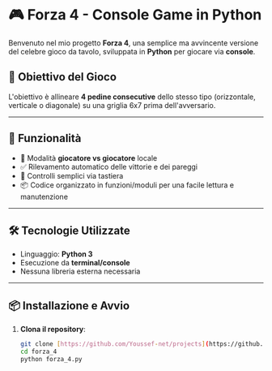 # 🎮 Forza 4 - Console Game in Python

Benvenuto nel mio progetto **Forza 4**, una semplice ma avvincente versione del celebre gioco da tavolo, sviluppata in **Python** per giocare via **console**.

## 🧠 Obiettivo del Gioco

L'obiettivo è allineare **4 pedine consecutive** dello stesso tipo (orizzontale, verticale o diagonale) su una griglia 6x7 prima dell'avversario.

---

## 🚀 Funzionalità

- 🎲 Modalità **giocatore vs giocatore** locale
- ✅ Rilevamento automatico delle vittorie e dei pareggi
- 🔄 Controlli semplici via tastiera
- 📦 Codice organizzato in funzioni/moduli per una facile lettura e manutenzione

---

## 🛠️ Tecnologie Utilizzate

- Linguaggio: **Python 3**
- Esecuzione da **terminal/console**
- Nessuna libreria esterna necessaria

---

## 📦 Installazione e Avvio

1. **Clona il repository**:

   ```bash
   git clone [https://github.com/Youssef-net/projects](https://github.com/Youssef-net/projects)
   cd forza_4
   python forza_4.py
